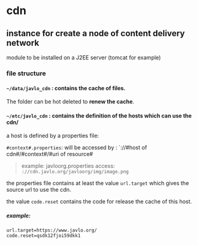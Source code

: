 # cdn

## instance for create a node of content delivery network

module to be installed on a J2EE server (tomcat for example)

### file structure

#### `~/data/javlo_cdn` : contains the cache of files.

The folder can be hot deleted to **renew the cache**.

#### `~/etc/javlo_cdn` : contains the definition of the hosts which can use the cdn/

a host is defined by a properties file:

`#context#.properties`: will be accessed by : `://#host of cdn#/#context#/#uri of resource#

> example: javloorg.properties access: `://cdn.javlo.org/javloorg/img/image.png`

the properties file contains at least the value `url.target` which gives the source url to use the cdn.

the value `code.reset` contains the code for release the cache of this host.

##### example: 

```
url.target=https://www.javlo.org/
code.reset=qsdk12fjoi59dkk1
```